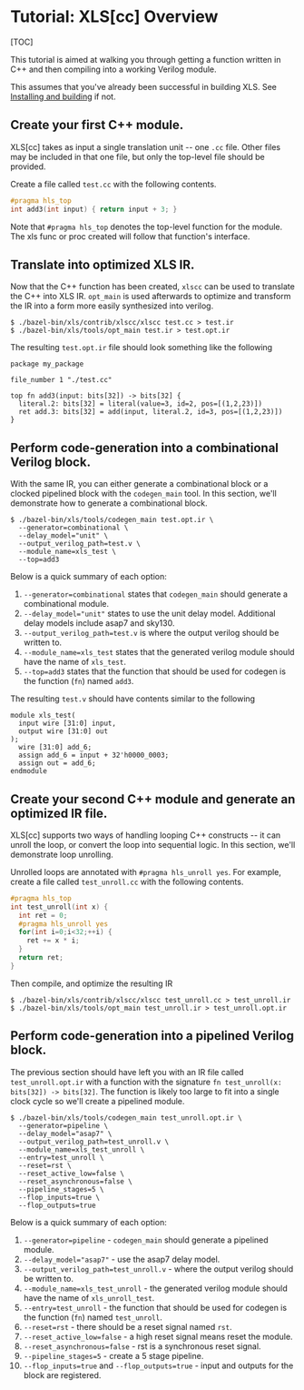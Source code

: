 # Tutorial: XLS[cc] Overview

[TOC]

This tutorial is aimed at walking you through getting a function written in C++
and then compiling into a working Verilog module.

This assumes that you've already been successful in building XLS. See
[Installing and building](../tutorials/hello_xls.md)
if not.

## Create your first C++ module.

XLS[cc] takes as input a single translation unit -- one `.cc` file. Other files
may be included in that one file, but only the top-level file should be
provided.

Create a file called `test.cc` with the following contents.

```c++
#pragma hls_top
int add3(int input) { return input + 3; }
```

Note that `#pragma hls_top` denotes the top-level function for the module. The
xls func or proc created will follow that function's interface.

## Translate into optimized XLS IR.

Now that the C++ function has been created, `xlscc` can be used to translate the
C++ into XLS IR. `opt_main` is used afterwards to optimize and transform the IR
into a form more easily synthesized into verilog.

```
$ ./bazel-bin/xls/contrib/xlscc/xlscc test.cc > test.ir
$ ./bazel-bin/xls/tools/opt_main test.ir > test.opt.ir
```

The resulting `test.opt.ir` file should look something like the following

```
package my_package

file_number 1 "./test.cc"

top fn add3(input: bits[32]) -> bits[32] {
  literal.2: bits[32] = literal(value=3, id=2, pos=[(1,2,23)])
  ret add.3: bits[32] = add(input, literal.2, id=3, pos=[(1,2,23)])
}
```

## Perform code-generation into a combinational Verilog block.

With the same IR, you can either generate a combinational block or a clocked
pipelined block with the `codegen_main` tool. In this section, we'll demonstrate
how to generate a combinational block.

```shell
$ ./bazel-bin/xls/tools/codegen_main test.opt.ir \
  --generator=combinational \
  --delay_model="unit" \
  --output_verilog_path=test.v \
  --module_name=xls_test \
  --top=add3
```

Below is a quick summary of each option:

1.  `--generator=combinational` states that `codegen_main` should generate a
    combinational module.
2.  `--delay_model="unit"` states to use the unit delay model. Additional delay
    models include asap7 and sky130.
3.  `--output_verilog_path=test.v` is where the output verilog should be written
    to.
4.  `--module_name=xls_test` states that the generated verilog module should
    have the name of `xls_test`.
5.  `--top=add3` states that the function that should be used for codegen is
    the function (`fn`) named `add3`.

The resulting `test.v` should have contents similar to the following

```
module xls_test(
  input wire [31:0] input,
  output wire [31:0] out
);
  wire [31:0] add_6;
  assign add_6 = input + 32'h0000_0003;
  assign out = add_6;
endmodule
```

## Create your second C++ module and generate an optimized IR file.

XLS[cc] supports two ways of handling looping C++ constructs -- it can unroll
the loop, or convert the loop into sequential logic. In this section, we'll
demonstrate loop unrolling.

Unrolled loops are annotated with `#pragma hls_unroll yes`. For example, create
a file called `test_unroll.cc` with the following contents.

```c++
#pragma hls_top
int test_unroll(int x) {
  int ret = 0;
  #pragma hls_unroll yes
  for(int i=0;i<32;++i) {
    ret += x * i;
  }
  return ret;
}
```

Then compile, and optimize the resulting IR

```
$ ./bazel-bin/xls/contrib/xlscc/xlscc test_unroll.cc > test_unroll.ir
$ ./bazel-bin/xls/tools/opt_main test_unroll.ir > test_unroll.opt.ir
```

## Perform code-generation into a pipelined Verilog block.

The previous section should have left you with an IR file called
`test_unroll.opt.ir` with a function with the signature `fn test_unroll(x:
bits[32]) -> bits[32]`. The function is likely too large to fit into a single
clock cycle so we'll create a pipelined module.

```shell
$ ./bazel-bin/xls/tools/codegen_main test_unroll.opt.ir \
  --generator=pipeline \
  --delay_model="asap7" \
  --output_verilog_path=test_unroll.v \
  --module_name=xls_test_unroll \
  --entry=test_unroll \
  --reset=rst \
  --reset_active_low=false \
  --reset_asynchronous=false \
  --pipeline_stages=5 \
  --flop_inputs=true \
  --flop_outputs=true
```

Below is a quick summary of each option:

1.  `--generator=pipeline` - `codegen_main` should generate a pipelined module.
2.  `--delay_model="asap7"` - use the asap7 delay model.
3.  `--output_verilog_path=test_unroll.v` - where the output verilog should be
    written to.
4.  `--module_name=xls_test_unroll` - the generated verilog module should have
    the name of `xls_unroll_test`.
5.  `--entry=test_unroll` - the function that should be used for codegen is the
    function (`fn`) named `test_unroll`.
6.  `--reset=rst` - there should be a reset signal named `rst`.
7.  `--reset_active_low=false` - a high reset signal means reset the module.
8.  `--reset_asynchronous=false` - rst is a synchronous reset signal.
9.  `--pipeline_stages=5` - create a 5 stage pipeline.
10. `--flop_inputs=true` and `--flop_outputs=true` - input and outputs for the
    block are registered.
